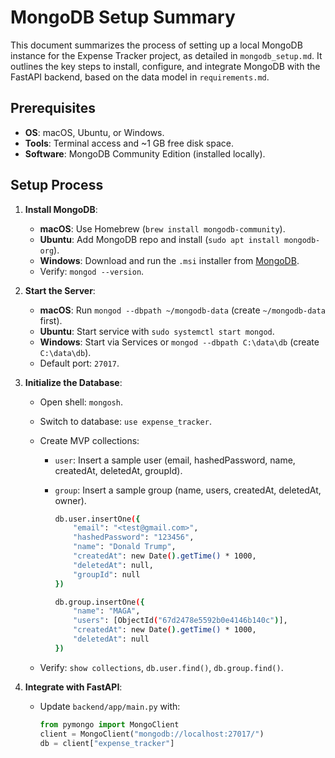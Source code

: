 # MongoDB Setup Summary

This document summarizes the process of setting up a local MongoDB instance for the Expense Tracker project, as detailed in `mongodb_setup.md`. It outlines the key steps to install, configure, and integrate MongoDB with the FastAPI backend, based on the data model in `requirements.md`.

## Prerequisites

- **OS**: macOS, Ubuntu, or Windows.
- **Tools**: Terminal access and ~1 GB free disk space.
- **Software**: MongoDB Community Edition (installed locally).

## Setup Process

1. **Install MongoDB**:
   - **macOS**: Use Homebrew (`brew install mongodb-community`).
   - **Ubuntu**: Add MongoDB repo and install (`sudo apt install mongodb-org`).
   - **Windows**: Download and run the `.msi` installer from [MongoDB](https://www.mongodb.com/try/download/community).
   - Verify: `mongod --version`.

2. **Start the Server**:
   - **macOS**: Run `mongod --dbpath ~/mongodb-data` (create `~/mongodb-data` first).
   - **Ubuntu**: Start service with `sudo systemctl start mongod`.
   - **Windows**: Start via Services or `mongod --dbpath C:\data\db` (create `C:\data\db`).
   - Default port: `27017`.

3. **Initialize the Database**:
   - Open shell: `mongosh`.
   - Switch to database: `use expense_tracker`.
   - Create MVP collections:
     - `user`: Insert a sample user (email, hashedPassword, name, createdAt, deletedAt, groupId).
     - `group`: Insert a sample group (name, users, createdAt, deletedAt, owner).

        ```bash
        db.user.insertOne({
            "email": "<test@gmail.com>",
            "hashedPassword": "123456",
            "name": "Donald Trump",
            "createdAt": new Date().getTime() * 1000,
            "deletedAt": null,
            "groupId": null
        })

        db.group.insertOne({
            "name": "MAGA",
            "users": [ObjectId("67d2478e5592b0e4146b140c")],
            "createdAt": new Date().getTime() * 1000,
            "deletedAt": null
        })
        ```

   - Verify: `show collections`, `db.user.find()`, `db.group.find()`.

4. **Integrate with FastAPI**:
   - Update `backend/app/main.py` with:

     ```python
     from pymongo import MongoClient
     client = MongoClient("mongodb://localhost:27017/")
     db = client["expense_tracker"]
     ```
